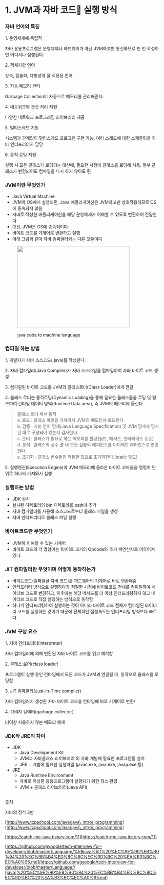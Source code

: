 # 1. JVM과 자바 코드 실행 방식

### 자바 언어의 특징 <a href="#undefined" id="undefined"></a>

1\. 운영체제에 독립적

&#x20;   자바 응용프로그램은 운영체제나 하드웨어가 아닌 JVM하고만 통신하므로 한 번 작성하면 어디서나 실행된다.

2\. 객체지향 언어

&#x20;   상속, 캡슐화, 다형성이 잘 적용된 언어.

3\. 자동 메모리 관리

&#x20;   Garbage Collection이 자동으로 메모리를 관리해준다.

4\. 네트워크와 분산 처리 지원

&#x20;   다양한 네트워크 프로그래밍 라이브러리 제공

5\. 멀티스레드 지원

&#x20;   시스템과 관계없이 멀티스레드 프로그램 구현 가능, 여러 스레드에 대한 스케줄링을 자바 인터프리터가 담당

6\. 동적 로딩 지원

&#x20;   실행 시 모든 클래스가 로딩되는 대신에, 필요한 시점에 클래스를 로딩해 사용, 일부 클래스가 변경되어도 컴파일을 다시 하지 않아도 됨

### JVM이란 무엇인가 <a href="#jvm" id="jvm"></a>

* Java Virtual Machine
* JVM이 OS에서 실행되면, Java 애플리케이션은 JVM하고만 상호작용하므로 OS에 종속되지 않음
* 자바로 작성한 애플리케이션을 해당 운영체제가 이해할 수 있도록 변환하여 전달한다.
* 대신, JVM은 OS에 종속적이다.
* 바이트 코드를 기계어로 변환하고 실행
* 아래 그림과 같이 자바 컴파일러와는 다른 모듈이다

<figure><img src="https://blog.kakaocdn.net/dn/beHaHI/btrKrqMW4rU/oU3cGpEkHTjJYqvmbnewM0/img.png" alt="" height="267" width="369"><figcaption><p>java code to machine language</p></figcaption></figure>

### 컴파일 하는 방법 <a href="#undefined" id="undefined"></a>

1\. 개발자가 자바 소스코드(.java)를 작성한다.

2\. 자바 컴파일러(Java Compiler)가 자바 소스파일을 컴파일하여 자바 바이트 코드 생성

3\. 컴파일된 바이트 코드를 JVM의 클래스로더(Class Loader)에게 전달

4\. 클래스 로더는 동적로딩(Dynamic Loading)을 통해 필요한 클래스들을 로딩 및 링크하여 런타임 데이터 영역(Runtime Data area), 즉 JVM의 메모리에 올린다.

> 클래스 로더 세부 동작\
> a. 로드 : 클래스 파일을 가져와서 JVM의 메모리에 로드한다.\
> b. 검증 : 자바 언어 명세(Java Language Specification) 및 JVM 명세에 명시된 대로 구성되어 있는지 검사한다.\
> c. 준비 : 클래스가 필요로 하는 메모리를 할당(필드, 메서드, 인터페이스 등등)\
> d. 분석 : 클래스의 상수 풀 내 모든 심볼릭 레퍼런스를 다이렉트 레퍼런스로 변경한다.\
> e. 초기화 : 클래스 변수들은 적절한 값으로 초기화한다.(static 필드)

5\. 실행엔진(Execution Engine)이 JVM 메모리에 올라온 바이트 코드들을 명령어 단위로 하나씩 가져와서 실행

&#x20;

### 실행하는 방법 <a href="#undefined" id="undefined"></a>

* JDK 설치
* 설치된 디렉토리의 bin 디렉토리를 path에 추가
* 자바 컴파일러를 사용해 소스코드로부터 클래스 파일을 생성
* 자바 인터프리터로 클래스 파일 실행

### 바이트코드란 무엇인가 <a href="#undefined" id="undefined"></a>

* JVM이 이해할 수 있는 기계어
* 바이트 코드의 각 명령어는 1바이트 크기의 Opcode와 추가 피연산자로 이루어져 있다.

### JIT 컴파일러란 무엇이며 어떻게 동작하는가 <a href="#jit" id="jit"></a>

* 바이트코드(컴파일된 자바 코드)를 하드웨어의 기계어로 바로 변환해줌
* 인터프리터 방식으로 실행하다가 적절한 시점에 바이트코드 전체를 컴파일하여 네이티브 코드로 변경하고, 이후에는 해당 메서드를 더 이상 인터프리팅하지 않고 네이티브 코드로 직접 실행하는 방식으로 동작함
* 하나씩 인터프리팅하여 실행하는 것이 아니라 바이트 코드 전체가 컴파일된 바이너리 코드를 실행하는 것이기 때문에 전체적인 실행속도는 인터프리팅 방식보다 빠르다.

### JVM 구성 요소 <a href="#jvm" id="jvm"></a>

1\. 자바 인터프리터(interpreter)

&#x20;   자바 컴파일러에 의해 변환된 자바 바이트 코드를 읽고 해석함

2\. 클래스 로더(class loader)

&#x20;   프로그램이 실행 중인 런타임에서 모든 코드가 JVM과 연결될 때, 동적으로 클래스를 로딩함

3\. JIT 컴파일러(Just-In-Time compiler)

&#x20;   자바 컴파일러가 생성한 자바 바이트 코드를 런타임에 바로 기계어로 변환\


4\. 가비지 컬렉터(garbage collector)

&#x20;   더이상 사용하지 않는 메모리 해제

### JDK와 JRE의 차이 <a href="#jdk-jre" id="jdk-jre"></a>

* JDK
  * Java Development Kit
  * JVM과 자바클래스 라이브러리 외 자바 개발에 필요한 프로그램들 설치
  * JRE + 개발에 필요한 실행파일 (javac.exe, java.exe, javap.exe 등)
* JRE
  * Java Runtime Environment
  * 자바로 작성된 응용프로그램이 실행되기 위한 최소 환경
  * JVM + 클래스 라이브러리(Java API)

<figure><img src="https://blog.kakaocdn.net/dn/bxMEjg/btrKn7BCMWJ/QkGNPcKLL2Ja1dxolxK8a0/img.png" alt=""><figcaption></figcaption></figure>

&#x20;

출처

자바의 정석 3판

[http://www.tcpschool.com/java/java\_intro\_programming](http://www.tcpschool.com/java/java\_intro\_programming)

[https://catch-me-java.tistory.com/11](https://catch-me-java.tistory.com/11)

[https://github.com/gyoogle/tech-interview-for-developer/blob/master/Language/%5Bjava%5D%20%EC%9E%90%EB%B0%94%20%EC%BB%B4%ED%8C%8C%EC%9D%BC%20%EA%B3%BC%EC%A0%95.md](https://github.com/gyoogle/tech-interview-for-developer/blob/master/Language/\[java]%20%EC%9E%90%EB%B0%94%20%EC%BB%B4%ED%8C%8C%EC%9D%BC%20%EA%B3%BC%EC%A0%95.md)
